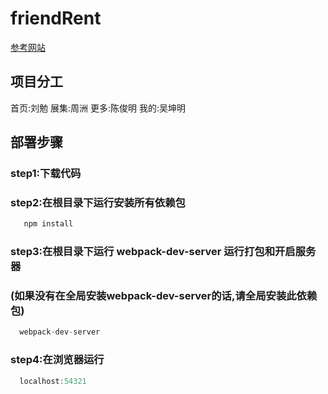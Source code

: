 # friendRent
[参考网站](http://frent.heitem.com/)

## 项目分工
首页:刘勉
展集:周洲
更多:陈俊明
我的:吴坤明

## 部署步骤
### step1:下载代码

### step2:在根目录下运行安装所有依赖包
```js
   npm install 
```
### step3:在根目录下运行 webpack-dev-server 运行打包和开启服务器
###  (如果没有在全局安装webpack-dev-server的话,请全局安装此依赖包)
```js
  webpack-dev-server
```


### step4:在浏览器运行
```js
  localhost:54321 
````

